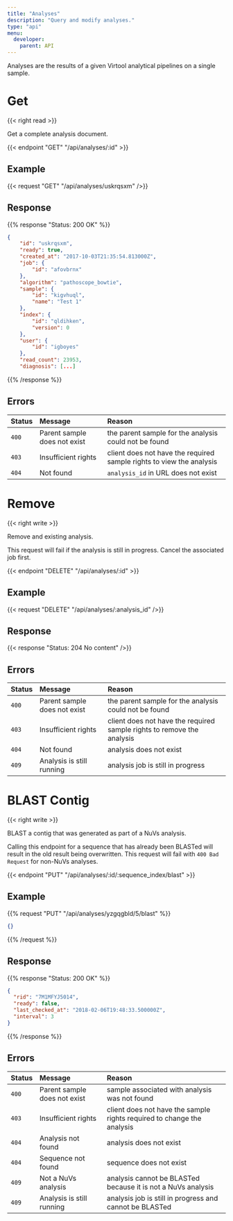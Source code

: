 ```yaml
---
title: "Analyses"
description: "Query and modify analyses."
type: "api"
menu:
  developer:
    parent: API
---
```


Analyses are the results of a given Virtool analytical pipelines on a single sample.

# Get

{{< right read >}}

Get a complete analysis document.

{{< endpoint "GET" "/api/analyses/:id" >}}

## Example

{{< request "GET" "/api/analyses/uskrqsxm" />}}

## Response

{{% response "Status: 200 OK" %}}

```json
{
    "id": "uskrqsxm",
    "ready": true,
    "created_at": "2017-10-03T21:35:54.813000Z",
    "job": {
        "id": "afovbrnx"
    },
    "algorithm": "pathoscope_bowtie",
    "sample": {
        "id": "kigvhuql",
        "name": "Test 1"
    },
    "index": {
        "id": "qldihken",
        "version": 0
    },
    "user": {
        "id": "igboyes"
    },
    "read_count": 23953,
    "diagnosis": [...]
```

{{% /response %}}

## Errors

| Status | Message                      | Reason                                                               |
| :----- | :--------------------------- | :------------------------------------------------------------------- |
| `400`  | Parent sample does not exist | the parent sample for the analysis could not be found                |
| `403`  | Insufficient rights          | client does not have the required sample rights to view the analysis |
| `404`  | Not found                    | `analysis_id` in URL does not exist                                  |

# Remove

{{< right write >}}

Remove and existing analysis.

This request will fail if the analysis is still in progress. Cancel the associated job first.

{{< endpoint "DELETE" "/api/analyses/:id" >}}

## Example

{{< request "DELETE" "/api/analyses/:analysis_id" />}}

## Response

{{< response "Status: 204 No content" />}}

## Errors

| Status | Message                      | Reason                                                                 |
| :----- | :--------------------------- | :--------------------------------------------------------------------- |
| `400`  | Parent sample does not exist | the parent sample for the analysis could not be found                  |
| `403`  | Insufficient rights          | client does not have the required sample rights to remove the analysis |
| `404`  | Not found                    | analysis does not exist                                                |
| `409`  | Analysis is still running    | analysis job is still in progress                                      |

# BLAST Contig

{{< right write >}}

BLAST a contig that was generated as part of a NuVs analysis.

Calling this endpoint for a sequence that has already been BLASTed will result in the old result being overwritten. This request will fail with `400 Bad Request` for non-NuVs analyses.

{{< endpoint "PUT" "/api/analyses/:id/:sequence_index/blast" >}}

## Example

{{% request "PUT" "/api/analyses/yzgqgbld/5/blast" %}}

```json
{}
```

{{% /request %}}

## Response

{{% response "Status: 200 OK" %}}

```json
{
  "rid": "7M1MFYJ5014",
  "ready": false,
  "last_checked_at": "2018-02-06T19:48:33.500000Z",
  "interval": 3
}
```

{{% /response %}}

## Errors

| Status | Message                      | Reason                                                                 |
| :----- | :--------------------------- | :--------------------------------------------------------------------- |
| `400`  | Parent sample does not exist | sample associated with analysis was not found                          |
| `403`  | Insufficient rights          | client does not have the sample rights required to change the analysis |
| `404`  | Analysis not found           | analysis does not exist                                                |
| `404`  | Sequence not found           | sequence does not exist                                                |
| `409`  | Not a NuVs analysis          | analysis cannot be BLASTed because it is not a NuVs analysis           |
| `409`  | Analysis is still running    | analysis job is still in progress and cannot be BLASTed                |
